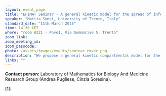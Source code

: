 ```yaml
---
layout: event_page
title: "EPIMAT Seminar - A general kinetic model for the spread of infectious diseases in continuously structured compartments"
speaker: "Mattia Sensi, University of Trento, Italy"
standard_date: "11th March 2025"
time: 14:30 CET
where: "room A221 - Povo1, Via Sommarive 5, Trento"
zoom_link: 
zoom_meeting_id: 
zoom_passcode: 
photo: /assets/images/events/seminar_cover.png
description: "We propose a general kinetic compartmental model for the spread of infectious diseases, wherein each compartment is structured by a continuous variable that captures inter-individual phenotypic variability. The model comprises a system of integro-differential equations for the dynamics of the population density functions (i.e. the phenotype distributions) of the different compartments. First, we formally derive this model from an underlying stochastic model, which describes the evolutionary dynamics of single individuals. Then, we explore the connections between this general model and specific compartmental models employed in epidemiology. We derive the classical threshold quantity R_0, the Basic Reproduction Number, after some simplifying assumptions on our general model. Finally, we discuss possible applications of the model in different epidemiological scenarios and compare simulations of the microscopic (Monte Carlo) and macroscopic (ODEs) layers of our construction."
links: ""
---
```


**Contact person:**  Laboratory of Mathematics for Biology And Medicine Research Group (Andrea Pugliese, Cinzia Soresina).

[1]:
